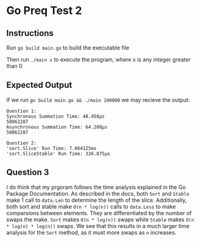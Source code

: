 # Go Preq Test 2

## Instructions

Run `go build main.go` to build the executable file

Then run `./main x` to execute the program, where x is any integer greater than 0

## Expected Output

If we run `go build main.go && ./main 100000` we may recieve the output:

```
Question 1:
Synchronous Summation Time: 48.458µs
50062287
Asynchronous Summation Time: 64.208µs
50062287

Question 2:
'sort.Slice' Run Time: 7.064125ms
'sort.SliceStable' Run Time: 326.875µs
```

## Question 3

I do think that my prgoram follows the time analysis explained in the Go Package Documentation. As described in the docs, both `Sort` and `Stable` make 1 call to `data.Len` to determine the length of the slice. Additionally, both sort and stable make `O(n * log(n))` calls to `data.Less` to make comparsions between elements. They are differentiated by the number of swaps the make. `Sort` makes `O(n * log(n))`
swaps while `Stable` makes `O(n * log(n) * log(n))` swaps. We see that this results in a much larger time analysis for the `Sort` method, as it must more swaps as `n` increases.
